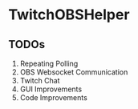 # TwitchOBSHelper

## TODOs
1. Repeating Polling
2. OBS Websocket Communication
3. Twitch Chat
4. GUI Improvements
5. Code Improvements
